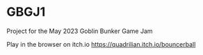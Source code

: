 # GBGJ1
Project for the May 2023 Goblin Bunker Game Jam

Play in the browser on itch.io https://quadrilian.itch.io/bouncerball
